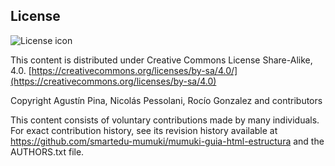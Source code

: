 ## License
![License icon](https://licensebuttons.net/l/by-sa/3.0/88x31.png)

This content is distributed under Creative Commons License Share-Alike, 4.0. [https://creativecommons.org/licenses/by-sa/4.0/](https://creativecommons.org/licenses/by-sa/4.0)

Copyright Agustín Pina, Nicolás Pessolani, Rocío Gonzalez and contributors

This content consists of voluntary contributions made by many
individuals. For exact contribution history, see its revision history
available at https://github.com/smartedu-mumuki/mumuki-guia-html-estructura and the AUTHORS.txt file.

